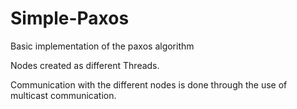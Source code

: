 # Simple-Paxos
Basic implementation of the paxos algorithm

Nodes created as different Threads.

Communication with the different nodes is done through the use of multicast communication.
